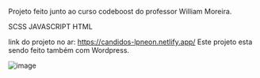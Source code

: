 Projeto feito junto ao curso codeboost do professor William Moreira.

SCSS
JAVASCRIPT
HTML

link do projeto no ar: https://candidos-lpneon.netlify.app/
Este projeto esta sendo feito também com Wordpress.

![image](https://github.com/canndidojs/lpneon/assets/92770299/7c2543d2-8606-42ba-aa15-1b0645e55bd4)


